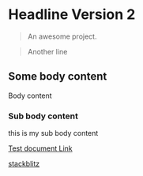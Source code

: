 # Headline Version 2

> An awesome project.

>Another line

## Some body content

Body content

### Sub body content

this is my sub body content

[Test document Link](/v2/Test.md)


[stackblitz](https://stackblitz.com/edit/mat-buttons?embed=1 ':include :type=iframe width=100% height=700px')